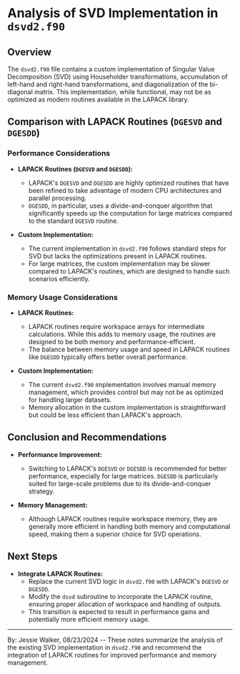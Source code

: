# **Analysis of SVD Implementation in `dsvd2.f90`**

## **Overview**

The `dsvd2.f90` file contains a custom implementation of Singular Value Decomposition (SVD) using Householder transformations, accumulation of left-hand and right-hand transformations, and diagonalization of the bi-diagonal matrix. This implementation, while functional, may not be as optimized as modern routines available in the LAPACK library.

## **Comparison with LAPACK Routines (`DGESVD` and `DGESDD`)**

### **Performance Considerations**

- **LAPACK Routines (`DGESVD` and `DGESDD`):**
  - LAPACK's `DGESVD` and `DGESDD` are highly optimized routines that have been refined to take advantage of modern CPU architectures and parallel processing.
  - `DGESDD`, in particular, uses a divide-and-conquer algorithm that significantly speeds up the computation for large matrices compared to the standard `DGESVD` routine.

- **Custom Implementation:**
  - The current implementation in `dsvd2.f90` follows standard steps for SVD but lacks the optimizations present in LAPACK routines.
  - For large matrices, the custom implementation may be slower compared to LAPACK's routines, which are designed to handle such scenarios efficiently.

### **Memory Usage Considerations**

- **LAPACK Routines:**
  - LAPACK routines require workspace arrays for intermediate calculations. While this adds to memory usage, the routines are designed to be both memory and performance-efficient.
  - The balance between memory usage and speed in LAPACK routines like `DGESDD` typically offers better overall performance.

- **Custom Implementation:**
  - The current `dsvd2.f90` implementation involves manual memory management, which provides control but may not be as optimized for handling larger datasets.
  - Memory allocation in the custom implementation is straightforward but could be less efficient than LAPACK's approach.

## **Conclusion and Recommendations**

- **Performance Improvement:**
  - Switching to LAPACK's `DGESVD` or `DGESDD` is recommended for better performance, especially for large matrices. `DGESDD` is particularly suited for large-scale problems due to its divide-and-conquer strategy.
  
- **Memory Management:**
  - Although LAPACK routines require workspace memory, they are generally more efficient in handling both memory and computational speed, making them a superior choice for SVD operations.

## **Next Steps**

- **Integrate LAPACK Routines:**
  - Replace the current SVD logic in `dsvd2.f90` with LAPACK's `DGESVD` or `DGESDD`.
  - Modify the `dsvd` subroutine to incorporate the LAPACK routine, ensuring proper allocation of workspace and handling of outputs.
  - This transition is expected to result in performance gains and potentially more efficient memory usage.

---
By: Jessie Walker, 08/23/2024 -- 
These notes summarize the analysis of the existing SVD implementation in `dsvd2.f90` and recommend the integration of LAPACK routines for improved performance and memory management.
